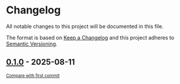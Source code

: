 # Changelog

All notable changes to this project will be documented in this file.

The format is based on [Keep a Changelog](http://keepachangelog.com/en/1.0.0/)
and this project adheres to [Semantic Versioning](http://semver.org/spec/v2.0.0.html).

<!-- insertion marker -->
## [0.1.0](https://github.com/tsypuk/aws-news/releases/tag/0.1.0) - 2025-08-11

<small>[Compare with first commit](https://github.com/tsypuk/aws-news/compare/53dc87de68c687f83bd613905274fca803f8012c...0.1.0)</small>

